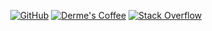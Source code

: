 <p align="center">
    <a href="https://github.com/derme302" target="_blank"><img alt="GitHub" src="https://img.shields.io/badge/-@derme302-181717?style=flat&logo=GitHub&logoColor=white"></a>
    <a href="https://derme.coffee" target="_blank"><img alt="Derme's Coffee" src="https://img.shields.io/badge/-derme.coffee-181717?style=flat&logo=CoffeeScript&logoColor=white"></a>
    <a href="https://stackoverflow.com/users/3023853/derme302" target="_blank"><img alt="Stack Overflow" src="https://img.shields.io/badge/-Stack%20Overflow-FE7A16?style=flat&logo=Stack-Overflow&logoColor=white"></a>
</p>
